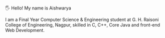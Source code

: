 :raised_hand_with_fingers_splayed: Hello! My name is Aishwarya 


I am a Final Year Computer Science & Engineering student at G. H. Raisoni College of Engineering, Nagpur, skilled in C, C++, Core Java and front-end Web Development.  
 


<!---
aishwaryapatle/aishwaryapatle is a ✨ special ✨ repository because its `README.md` (this file) appears on your GitHub profile.
You can click the Preview link to take a look at your changes.
--->
